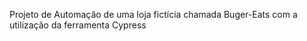 
Projeto de Automação de uma loja fictícia chamada Buger-Eats com a utilização da ferramenta Cypress
